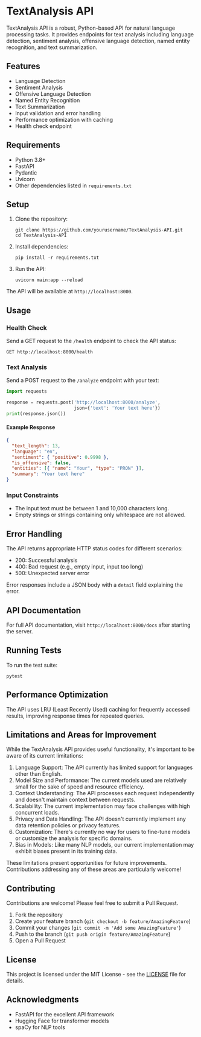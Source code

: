 # TextAnalysis API

TextAnalysis API is a robust, Python-based API for natural language processing tasks. It provides endpoints for text analysis including language detection, sentiment analysis, offensive language detection, named entity recognition, and text summarization.

## Features

- Language Detection
- Sentiment Analysis
- Offensive Language Detection
- Named Entity Recognition
- Text Summarization
- Input validation and error handling
- Performance optimization with caching
- Health check endpoint

## Requirements

- Python 3.8+
- FastAPI
- Pydantic
- Uvicorn
- Other dependencies listed in `requirements.txt`

## Setup

1. Clone the repository:

   ```
   git clone https://github.com/yourusername/TextAnalysis-API.git
   cd TextAnalysis-API
   ```

2. Install dependencies:

   ```
   pip install -r requirements.txt
   ```

3. Run the API:
   ```
   uvicorn main:app --reload
   ```

The API will be available at `http://localhost:8000`.

## Usage

### Health Check

Send a GET request to the `/health` endpoint to check the API status:

```
GET http://localhost:8000/health
```

### Text Analysis

Send a POST request to the `/analyze` endpoint with your text:

```python
import requests

response = requests.post('http://localhost:8000/analyze',
                         json={'text': 'Your text here'})
print(response.json())
```

#### Example Response

```json
{
  "text_length": 13,
  "language": "en",
  "sentiment": { "positive": 0.9998 },
  "is_offensive": false,
  "entities": [{ "name": "Your", "type": "PRON" }],
  "summary": "Your text here"
}
```

### Input Constraints

- The input text must be between 1 and 10,000 characters long.
- Empty strings or strings containing only whitespace are not allowed.

## Error Handling

The API returns appropriate HTTP status codes for different scenarios:

- 200: Successful analysis
- 400: Bad request (e.g., empty input, input too long)
- 500: Unexpected server error

Error responses include a JSON body with a `detail` field explaining the error.

## API Documentation

For full API documentation, visit `http://localhost:8000/docs` after starting the server.

## Running Tests

To run the test suite:

```
pytest
```

## Performance Optimization

The API uses LRU (Least Recently Used) caching for frequently accessed results, improving response times for repeated queries.

## Limitations and Areas for Improvement

While the TextAnalysis API provides useful functionality, it's important to be aware of its current limitations:

1. Language Support: The API currently has limited support for languages other than English.
2. Model Size and Performance: The current models used are relatively small for the sake of speed and resource efficiency.
3. Context Understanding: The API processes each request independently and doesn't maintain context between requests.
4. Scalability: The current implementation may face challenges with high concurrent loads.
5. Privacy and Data Handling: The API doesn't currently implement any data retention policies or privacy features.
6. Customization: There's currently no way for users to fine-tune models or customize the analysis for specific domains.
7. Bias in Models: Like many NLP models, our current implementation may exhibit biases present in its training data.

These limitations present opportunities for future improvements. Contributions addressing any of these areas are particularly welcome!

## Contributing

Contributions are welcome! Please feel free to submit a Pull Request.

1. Fork the repository
2. Create your feature branch (`git checkout -b feature/AmazingFeature`)
3. Commit your changes (`git commit -m 'Add some AmazingFeature'`)
4. Push to the branch (`git push origin feature/AmazingFeature`)
5. Open a Pull Request

## License

This project is licensed under the MIT License - see the [LICENSE](LICENSE) file for details.

## Acknowledgments

- FastAPI for the excellent API framework
- Hugging Face for transformer models
- spaCy for NLP tools
